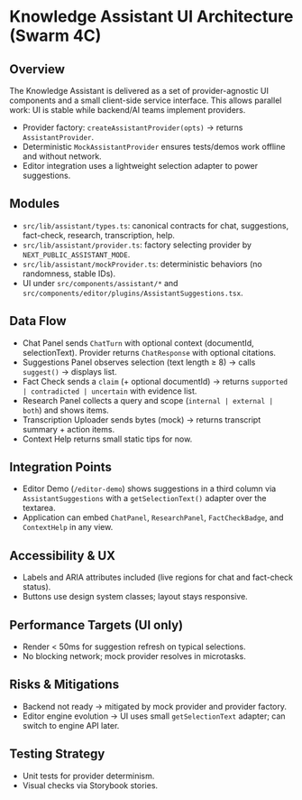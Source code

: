 # Knowledge Assistant UI Architecture (Swarm 4C)

## Overview

The Knowledge Assistant is delivered as a set of provider-agnostic UI components and a small client-side service interface. This allows parallel work: UI is stable while backend/AI teams implement providers.

- Provider factory: `createAssistantProvider(opts)` → returns `AssistantProvider`.
- Deterministic `MockAssistantProvider` ensures tests/demos work offline and without network.
- Editor integration uses a lightweight selection adapter to power suggestions.

## Modules

- `src/lib/assistant/types.ts`: canonical contracts for chat, suggestions, fact-check, research, transcription, help.
- `src/lib/assistant/provider.ts`: factory selecting provider by `NEXT_PUBLIC_ASSISTANT_MODE`.
- `src/lib/assistant/mockProvider.ts`: deterministic behaviors (no randomness, stable IDs).
- UI under `src/components/assistant/*` and `src/components/editor/plugins/AssistantSuggestions.tsx`.

## Data Flow

- Chat Panel sends `ChatTurn` with optional context (documentId, selectionText). Provider returns `ChatResponse` with optional citations.
- Suggestions Panel observes selection (text length ≥ 8) → calls `suggest()` → displays list.
- Fact Check sends a `claim` (+ optional documentId) → returns `supported | contradicted | uncertain` with evidence list.
- Research Panel collects a query and scope (`internal | external | both`) and shows items.
- Transcription Uploader sends bytes (mock) → returns transcript summary + action items.
- Context Help returns small static tips for now.

## Integration Points

- Editor Demo (`/editor-demo`) shows suggestions in a third column via `AssistantSuggestions` with a `getSelectionText()` adapter over the textarea.
- Application can embed `ChatPanel`, `ResearchPanel`, `FactCheckBadge`, and `ContextHelp` in any view.

## Accessibility & UX

- Labels and ARIA attributes included (live regions for chat and fact-check status).
- Buttons use design system classes; layout stays responsive.

## Performance Targets (UI only)

- Render < 50ms for suggestion refresh on typical selections.
- No blocking network; mock provider resolves in microtasks.

## Risks & Mitigations

- Backend not ready → mitigated by mock provider and provider factory.
- Editor engine evolution → UI uses small `getSelectionText` adapter; can switch to engine API later.

## Testing Strategy

- Unit tests for provider determinism.
- Visual checks via Storybook stories.

